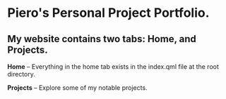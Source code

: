 # Piero's Personal Project Portfolio.

## My website contains two tabs: Home, and Projects.

**Home** – Everything in the home tab exists in the index.qml file at the root directory.

**Projects** – Explore some of my notable projects.

